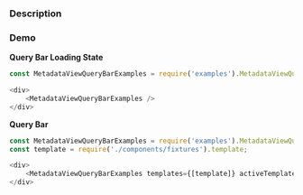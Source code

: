 ### Description

### Demo

**Query Bar Loading State**
```js
const MetadataViewQueryBarExamples = require('examples').MetadataViewQueryBarExamples;

<div>
    <MetadataViewQueryBarExamples />
</div>
```

**Query Bar**
```js
const MetadataViewQueryBarExamples = require('examples').MetadataViewQueryBarExamples;
const template = require('./components/fixtures').template;

<div>
    <MetadataViewQueryBarExamples templates={[template]} activeTemplate={template} />
</div>
```